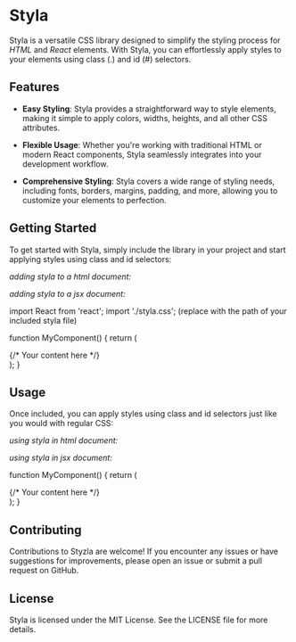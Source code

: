 # Styla

Styla is a versatile CSS library designed to simplify the styling process for *HTML* and *React* elements. 
With Styla, you can effortlessly apply styles to your elements using class (.) and id (#) selectors.


## Features

- **Easy Styling**: Styla provides a straightforward way to style elements, making it simple to apply colors, widths, heights, and all other CSS attributes.
  
- **Flexible Usage**: Whether you're working with traditional HTML or modern React components, Styla seamlessly integrates into your development workflow.

- **Comprehensive Styling**: Styla covers a wide range of styling needs, including fonts, borders, margins, padding, and more, allowing you to customize your elements to perfection.


## Getting Started

To get started with Styla, simply include the library in your project and start applying styles using class and id selectors:


*adding styla to a html document:*

<link rel="stylesheet" href="styla.css">


*adding styla to a jsx document:*

import React from 'react';
import './styla.css'; (replace with the path of your included styla file)

function MyComponent() {
  return (
    <div className="my-element">
      {/* Your content here */}
    </div>
  );
}



## Usage

Once included, you can apply styles using class and id selectors just like you would with regular CSS:


*using styla in html document:*

<div class="styla-class" id="styla-id">
  <!-- Your content here -->
</div>


*using styla in jsx document:*

function MyComponent() {
  return (
    <div class="styla-class" id="styla-id">
      {/* Your content here */}
    </div>
  );
}



## Contributing

Contributions to Styzla are welcome! If you encounter any issues or have suggestions for improvements, please open an issue or submit a pull request on GitHub.



## License

Styla is licensed under the MIT License. See the LICENSE file for more details.

